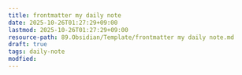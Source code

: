 ```yaml
---
title: frontmatter my daily note
date: 2025-10-26T01:27:29+09:00
lastmod: 2025-10-26T01:27:29+09:00
resource-path: 89.Obsidian/Template/frontmatter my daily note.md
draft: true
tags: daily-note
modfied:
---
```

